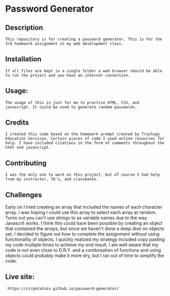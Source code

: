 # Password Generator

## Description 
    This repository is for creating a password generator. This is for the 3rd homework assignment in my web development class.

## Installation 
    If all files are kept in a single folder a web browser should be able to run the project and you have an internet connection.

## Usage: 
    The usage of this is just for me to practice HTML, CSS, and javascript. It could be used to generate random passwords.

## Credits 
    I created this code based on the homework prompt created by Triology Education Services. Certain pieces of code I used online resources for help. I have included citations in the form of comments throughout the html and javascript.

## Contributing 
    I was the only one to work on this project, but of course I had help from my instructor, TA's, and classmates.

## Challenges
   Early on I tried creating an array that included the names of each character array. I was hoping I could use this array to select each array at random. Turns out you can't use strings to as variable names due to the way Javascrit works. I think this could have been possible by creating an object that contained the arrays, but since we haven't done a deep dive on objects yet, I decided to figure out how to complete the assignment without using functionality of objects. I quickly realized my strategy included copy pasting my code multiple times to achieve my end result. I am well aware that my code is not even close to D.R.Y. and a combonation of functions and using objects could probably make it more dry, but I ran out of time to simplify the code.

## Live site: 
     https://sirpotatoiv.github.io/password-generator/